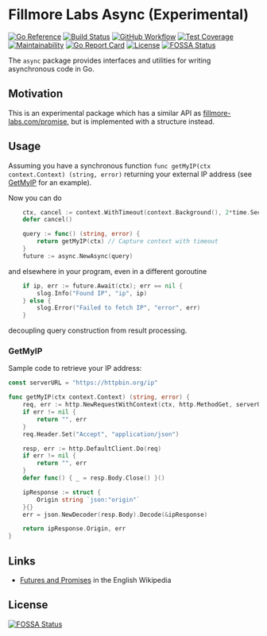 # Fillmore Labs Async (Experimental)

[![Go Reference](https://pkg.go.dev/badge/fillmore-labs.com/exp/async.svg)](https://pkg.go.dev/fillmore-labs.com/exp/async)
[![Build Status](https://badge.buildkite.com/06fc8f7bdcfc5c380ea0c7c8bb92a7cee8b1676b841f3c65c8.svg)](https://buildkite.com/fillmore-labs/async-exp)
[![GitHub Workflow](https://github.com/fillmore-labs/exp-async/actions/workflows/test.yml/badge.svg?branch=main)](https://github.com/fillmore-labs/async-exp/actions/workflows/test.yml)
[![Test Coverage](https://codecov.io/gh/fillmore-labs/async-exp/graph/badge.svg?token=GQUJA8PKJI)](https://codecov.io/gh/fillmore-labs/async-exp)
[![Maintainability](https://api.codeclimate.com/v1/badges/72fe9626fb821fc70251/maintainability)](https://codeclimate.com/github/fillmore-labs/async-exp/maintainability)
[![Go Report Card](https://goreportcard.com/badge/fillmore-labs.com/exp/async)](https://goreportcard.com/report/fillmore-labs.com/exp/async)
[![License](https://img.shields.io/github/license/fillmore-labs/exp-async)](https://www.apache.org/licenses/LICENSE-2.0)
[![FOSSA Status](https://app.fossa.com/api/projects/git%2Bgithub.com%2Ffillmore-labs%2Fasync-exp.svg?type=shield)](https://app.fossa.com/projects/git%2Bgithub.com%2Ffillmore-labs%2Fasync-exp?ref=badge_shield)

The `async` package provides interfaces and utilities for writing asynchronous code in Go.

## Motivation

This is an experimental package which has a similar API as
[fillmore-labs.com/promise](https://pkg.go.dev/fillmore-labs.com/promise), but is implemented with a structure instead.

## Usage

Assuming you have a synchronous function `func getMyIP(ctx context.Context) (string, error)` returning your external IP
address (see [GetMyIP](#getmyip) for an example).

Now you can do

```go
	ctx, cancel := context.WithTimeout(context.Background(), 2*time.Second)
	defer cancel()

	query := func() (string, error) {
		return getMyIP(ctx) // Capture context with timeout
	}
	future := async.NewAsync(query)
```

and elsewhere in your program, even in a different goroutine

```go
	if ip, err := future.Await(ctx); err == nil {
		slog.Info("Found IP", "ip", ip)
	} else {
		slog.Error("Failed to fetch IP", "error", err)
	}
```

decoupling query construction from result processing.

### GetMyIP

Sample code to retrieve your IP address:

```go
const serverURL = "https://httpbin.org/ip"

func getMyIP(ctx context.Context) (string, error) {
	req, err := http.NewRequestWithContext(ctx, http.MethodGet, serverURL, nil)
	if err != nil {
		return "", err
	}
	req.Header.Set("Accept", "application/json")

	resp, err := http.DefaultClient.Do(req)
	if err != nil {
		return "", err
	}
	defer func() { _ = resp.Body.Close() }()

	ipResponse := struct {
		Origin string `json:"origin"`
	}{}
	err = json.NewDecoder(resp.Body).Decode(&ipResponse)

	return ipResponse.Origin, err
}
```

## Links

- [Futures and Promises](https://en.wikipedia.org/wiki/Futures_and_promises) in the English Wikipedia


## License
[![FOSSA Status](https://app.fossa.com/api/projects/git%2Bgithub.com%2Ffillmore-labs%2Fasync-exp.svg?type=large)](https://app.fossa.com/projects/git%2Bgithub.com%2Ffillmore-labs%2Fasync-exp?ref=badge_large)